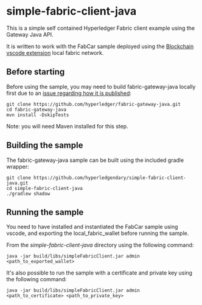 # simple-fabric-client-java

This is a simple self contained Hyperledger Fabric client example using the Gateway Java API.

It is written to work with the FabCar sample deployed using the [Blockchain vscode extension](https://github.com/IBM-Blockchain/blockchain-vscode-extension) local fabric network.

## Before starting

Before using the sample, you may need to build fabric-gateway-java locally first due to an [issue regarding how it is published](https://jira.hyperledger.org/projects/FGJ/issues/FGJ-30):

```
git clone https://github.com/hyperledger/fabric-gateway-java.git
cd fabric-gateway-java
mvn install -DskipTests
```

Note: you will need Maven installed for this step.

## Building the sample

The fabric-gateway-java sample can be built using the included gradle wrapper:

```
git clone https://github.com/hyperledgendary/simple-fabric-client-java.git
cd simple-fabric-client-java
./gradlew shadow
```

## Running the sample

You need to have installed and instantiated the FabCar sample using vscode, and exporting the local_fabric_wallet before running the sample.

From the _simple-fabric-client-java_ directory using the following command:

```
java -jar build/libs/simpleFabricClient.jar admin <path_to_exported_wallet>
```

It's also possible to run the sample with a certificate and private key using the following command:

```
java -jar build/libs/simpleFabricClient.jar admin <path_to_certificate> <path_to_private_key>
```
